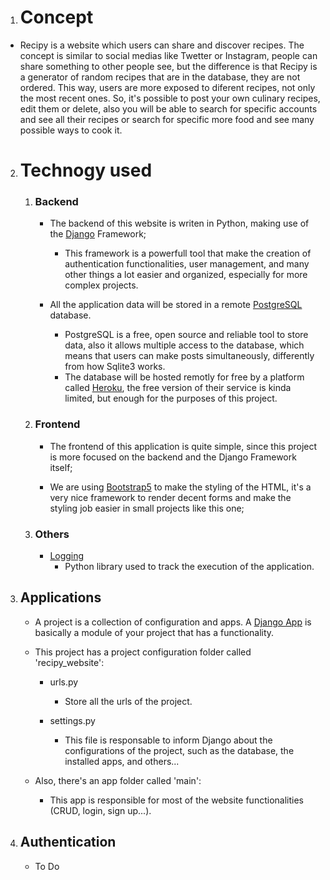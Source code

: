 1. # Concept

- Recipy is a website which users can share and discover recipes. The concept is similar to social medias like Twetter or Instagram, people can share something to other people see, but the difference is that Recipy is a generator of random recipes that are in the database, they are not ordered. This way, users are more exposed to diferent recipes, not only the most recent ones. So, it's possible to post your own culinary recipes, edit them or delete, also you will be able to search for specific accounts and see all their recipes or search for specific more food and see many possible ways to cook it. 



2. # Technogy used

    1. ### Backend
        - The backend of this website is writen in Python, making use of the [Django](https://www.djangoproject.com/) Framework;
            - This framework is a powerfull tool that make the creation of authentication functionalities, user management, and many other things a lot easier and organized, especially for more complex projects.

        - All the application data will be stored in a remote [PostgreSQL](https://www.postgresql.org/about/) database.
            - PostgreSQL is a free, open source and reliable tool to store data, also it allows multiple access to the database, which means that users can make posts simultaneously, differently from how Sqlite3 works.
            - The database will be hosted remotly for free by a platform called [Heroku](https://id.heroku.com/login), the free version of their service is kinda limited, but enough for the purposes of this project.


    2. ### Frontend
        - The frontend of this application is quite simple, since this project is more focused on the backend and the Django Framework itself;

        - We are using [Bootstrap5](https://getbootstrap.com/) to make the styling of the HTML, it's a very nice framework to render decent forms and make the styling job easier in small projects like this one;


    3. ### Others
        - [Logging](https://docs.python.org/3/library/logging.html)
            - Python library used to track the execution of the application.



3. ## Applications
    - A project is a collection of configuration and apps. A [Django App](https://docs.djangoproject.com/en/4.0/intro/tutorial01/) is basically a module of your project that has a functionality.

    - This project has a project configuration folder called 'recipy_website':
        - urls.py
            - Store all the urls of the project.

        - settings.py
            - This file is responsable to inform Django about the configurations of the project, such as the database, the installed apps, and others... 

    - Also, there's an app folder called 'main':
        - This app is responsible for most of the website functionalities (CRUD, login, sign up...).



4. ## Authentication
    - To Do